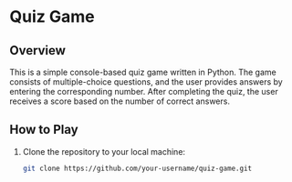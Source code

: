 # Quiz Game

## Overview

This is a simple console-based quiz game written in Python. The game consists of multiple-choice questions, and the user provides answers by entering the corresponding number. After completing the quiz, the user receives a score based on the number of correct answers.

## How to Play

1. Clone the repository to your local machine:

   ```bash
   git clone https://github.com/your-username/quiz-game.git
